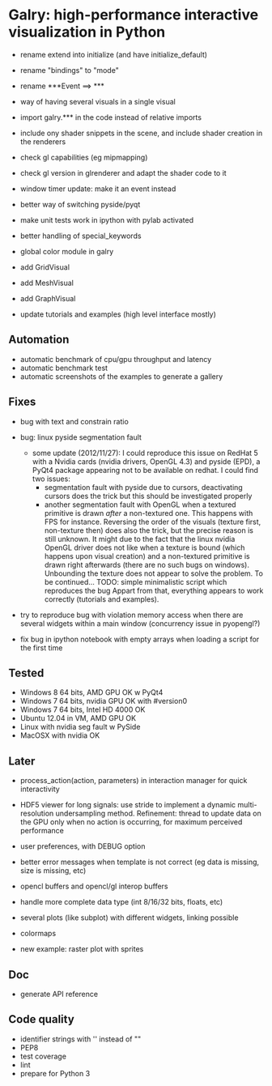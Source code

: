 Galry: high-performance interactive visualization in Python
===========================================================

  * rename extend into initialize (and have initialize_default)
  * rename "bindings" to "mode"
  * rename ***Event ==> ***
  
  * way of having several visuals in a single visual
  * import galry.*** in the code instead of relative imports
  * include ony shader snippets in the scene, and include shader creation
    in the renderers
  * check gl capabilities (eg mipmapping)
  * check gl version in glrenderer and adapt the shader code to it
  * window timer update: make it an event instead
  * better way of switching pyside/pyqt
  * make unit tests work in ipython with pylab activated
  * better handling of special_keywords
  * global color module in galry
  
  * add GridVisual
  * add MeshVisual
  * add GraphVisual
  * update tutorials and examples (high level interface mostly)
  
  
Automation
----------
  
  * automatic benchmark of cpu/gpu throughput and latency
  * automatic benchmark test
  * automatic screenshots of the examples to generate a gallery

  
Fixes
-----

  * bug with text and constrain ratio
  * bug: linux pyside segmentation fault
      * some update (2012/11/27): I could reproduce this issue on RedHat 5
        with a Nvidia cards (nvidia drivers, OpenGL 4.3) and pyside (EPD), 
        a PyQt4 package appearing not to be available on redhat. I could find
        two issues:
          * segmentation fault with pyside due to cursors, deactivating cursors
            does the trick but this should be investigated properly
          * another segmentation fault with OpenGL when a textured 
            primitive is drawn *after* a non-textured one. This happens with
            FPS for instance. Reversing the order of the visuals (texture first,
            non-texture then) does also the trick, but the precise reason is
            still unknown. It might due to the fact that the linux nvidia
            OpenGL driver does not like when a texture is bound (which
            happens upon visual creation) and a non-textured primitive is
            drawn right afterwards (there are no such bugs on windows). 
            Unbounding the texture does not appear to solve the problem. To be
            continued...
            TODO: simple minimalistic script which reproduces the bug
        Appart from that, everything appears to work correctly (tutorials
        and examples).
  
  * try to reproduce bug with violation memory access when there are several
    widgets within a main window (concurrency issue in pyopengl?)
  
  * fix bug in ipython notebook with empty arrays when loading a script
    for the first time
    
  
Tested
------

  * Windows 8 64 bits, AMD GPU                  OK w PyQt4
  * Windows 7 64 bits, nvidia GPU               OK with #version0
  * Windows 7 64 bits, Intel HD 4000            OK    
  * Ubuntu 12.04 in VM, AMD GPU                 OK
  * Linux with nvidia                           seg fault w PySide
  * MacOSX with nvidia                          OK

  
Later
-----

  * process_action(action, parameters) in interaction manager for quick 
    interactivity
  * HDF5 viewer for long signals: use stride to implement a dynamic 
    multi-resolution undersampling method.
    Refinement: thread to update data on the GPU only when no action is occurring,
    for maximum perceived performance
  * user preferences, with DEBUG option
  * better error messages when template is not correct (eg data is missing,
    size is missing, etc)
  * opencl buffers and opencl/gl interop buffers
  * handle more complete data type (int 8/16/32 bits, floats, etc)
  
  * several plots (like subplot) with different widgets, linking possible
  * colormaps
  * new example: raster plot with sprites
  
  
Doc
---

  * generate API reference

  
Code quality
------------

  * identifier strings with '' instead of ""
  * PEP8
  * test coverage
  * lint
  * prepare for Python 3

  